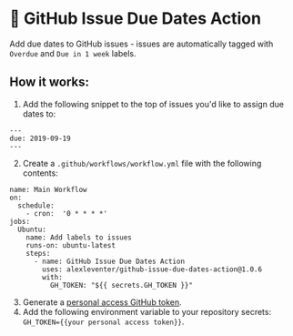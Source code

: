 # :calendar: GitHub Issue Due Dates Action
Add due dates to GitHub issues - issues are automatically tagged with `Overdue` and `Due in 1 week` labels. 

## How it works:
1. Add the following snippet to the top of issues you'd like to assign due dates to:
```
---
due: 2019-09-19
---
```
2. Create a `.github/workflows/workflow.yml` file with the following contents:
```
name: Main Workflow
on:
  schedule:
    - cron:  '0 * * * *'
jobs:
  Ubuntu:
    name: Add labels to issues
    runs-on: ubuntu-latest
    steps:
      - name: GitHub Issue Due Dates Action
        uses: alexleventer/github-issue-due-dates-action@1.0.6
        with:
          GH_TOKEN: "${{ secrets.GH_TOKEN }}"
```
3. Generate a [personal access GitHub token](https://github.com/settings/tokens).
4. Add the following environment variable to your repository secrets: `GH_TOKEN={{your personal access token}}`.
